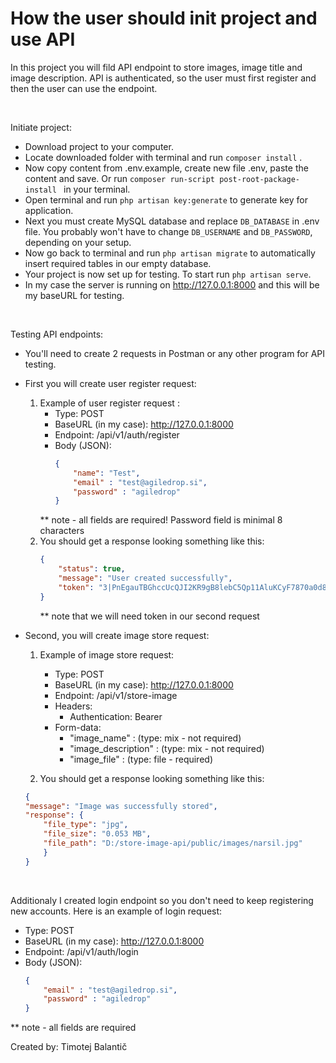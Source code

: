 
<h1>How the user should init project and use API</h1>

In this project you will fild API endpoint to store images, image title and image description. API is authenticated, so the user must first register and then the user can use the endpoint. 

<br />

Initiate project:
- Download project to your computer.
- Locate downloaded folder with terminal and run `composer install` .
- Now copy content from .env.example, create new file .env, paste the content and save. Or run `composer run-script post-root-package-install ` in your terminal.
- Open terminal and run `php artisan key:generate` to generate key for application.
- Next you must create MySQL database and replace `DB_DATABASE` in .env file. You probably won't have to change `DB_USERNAME` and `DB_PASSWORD`, depending on your setup. 
- Now go back to terminal and run `php artisan migrate` to automatically insert required tables in our empty database.
- Your project is now set up for testing. To start run `php artisan serve`.
- In my case the server is running on http://127.0.0.1:8000 and this will be my baseURL for testing. 

<br />

Testing API endpoints:
- You'll need to create 2 requests in Postman or any other program for API testing.
- First you will create user register request:
	1. Example of user register request :
		- Type: POST
		- BaseURL (in my case): http://127.0.0.1:8000 
		- Endpoint: /api/v1/auth/register 
		- Body (JSON):  
			```json
			{ 
			    "name": "Test",
			    "email" : "test@agiledrop.si",
			    "password" : "agiledrop"
			}
			```
		** note - all fields are required! Password field is minimal 8 characters 
	2. You should get a response looking something like this:
		```json
		{
		    "status": true,
		    "message": "User created successfully",
		    "token": "3|PnEgauTBGhccUcQJI2KR9gB8lebC5Qp11AluKCyF7870a0d8"
		}
		```
		** note that we will need token in our second request

- Second, you will create image store request:
	1. Example of image store request:
		- Type: POST
		- BaseURL (in my case): http://127.0.0.1:8000 
		- Endpoint: /api/v1/store-image
        - Headers:
            - Authentication: Bearer <token>     
		- Form-data: 
			- "image_name" : (type: mix - not required) 
			- "image_description" : (type: mix - not required)
			- "image_file" : (type: file - required)
	
	2. You should get a response looking something like this:
	```json
	{
    "message": "Image was successfully stored",
    "response": {
        "file_type": "jpg",
        "file_size": "0.053 MB",
        "file_path": "D:/store-image-api/public/images/narsil.jpg"
	    }
	}
	```

<br />

Additionaly I created login endpoint so you don't need to keep registering new accounts. Here is an example of login request:
- Type: POST
- BaseURL (in my case): http://127.0.0.1:8000 
- Endpoint: /api/v1/auth/login 
- Body (JSON):  
	```json
	{ 
		"email" : "test@agiledrop.si",
		"password" : "agiledrop"
	}
	```
** note - all fields are required


<p>Created by: Timotej Balantič </p>



